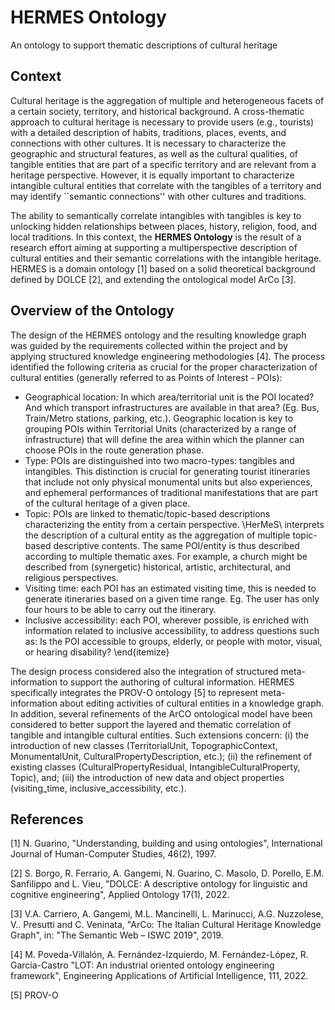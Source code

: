 # HERMES Ontology
An ontology to support thematic descriptions of cultural heritage

## Context

Cultural heritage is the aggregation of multiple and heterogeneous facets of a certain society, territory, and historical background. A cross-thematic approach to cultural heritage is necessary to provide users (e.g., tourists) with a detailed description of habits, traditions, places, events, and connections with other cultures. It is necessary to characterize the geographic and structural features, as well as the cultural qualities, of tangible entities that are part of a specific territory and are relevant from a heritage perspective. However, it is equally important to characterize intangible cultural entities that correlate with the tangibles of a territory and may identify ``semantic connections'' with other cultures and traditions.

The ability to semantically correlate intangibles with tangibles is key to unlocking hidden relationships between places, history, religion, food, and local traditions. In this context, the __HERMES Ontology__ is the result of a research effort aiming at supporting a multiperspective description of cultural entities and their semantic correlations with the intangible heritage. HERMES is a domain ontology \[1\] based on a solid theoretical background defined by DOLCE \[2\], and extending the ontological model ArCo \[3\].

## Overview of the Ontology

The design of the HERMES ontology and the resulting knowledge graph was guided by the requirements collected within the project and by applying structured knowledge engineering methodologies \[4\]. The process identified the following criteria as crucial for the proper characterization of cultural entities (generally referred to as Points of Interest - POIs):

- Geographical location: In which area/territorial unit is the POI located? And which transport infrastructures are available in that area? (Eg. Bus, Train/Metro stations, parking, etc.). Geographic location is key to grouping POIs within Territorial Units (characterized by a range of infrastructure) that will define the area within which the planner can choose POIs in the route generation phase.
- Type: POIs are distinguished into two macro-types: tangibles and intangibles. This distinction is crucial for generating tourist itineraries that include not only physical monumental units but also experiences, and ephemeral performances of traditional manifestations that are part of the cultural heritage of a given place.
- Topic: POIs are linked to thematic/topic-based descriptions characterizing the entity from a certain perspective. \HerMeS\ interprets the description of a cultural entity as the aggregation of multiple topic-based descriptive contents. The same POI/entity is thus described according to multiple thematic axes. For example, a church might be described from (synergetic) historical, artistic, architectural, and religious perspectives.
- Visiting time: each POI has an estimated visiting time, this is needed to generate itineraries based on a given time range. Eg. The user has only four hours to be able to carry out the itinerary.
- Inclusive accessibility: each POI, wherever possible, is enriched with information related to inclusive accessibility, to address questions such as: Is the POI accessible to groups, elderly, or people with motor, visual, or hearing disability?
\end{itemize}

The design process considered also the integration of structured meta-information to support the authoring of cultural information. HERMES specifically integrates the PROV-O ontology \[5\] to represent meta-information about editing activities of cultural entities in a knowledge graph. In addition, several refinements of the ArCO ontological model have been considered to better support the layered and thematic correlation of tangible and intangible cultural entities. Such extensions concern: (i) the introduction of new classes (TerritorialUnit, TopographicContext, MonumentalUnit, CulturalPropertyDescription, etc.); (ii) the refinement of existing classes (CulturalPropertyResidual, IntangibleCulturalProperty, Topic), and; (iii) the introduction of new data and object properties (visiting\_time, inclusive\_accessibility, etc.). 


## References

\[1\] N. Guarino, "Understanding, building and using ontologies", International Journal of Human-Computer Studies, 46(2), 1997.

\[2\] S. Borgo, R. Ferrario, A. Gangemi, N. Guarino, C. Masolo, D. Porello, E.M. Sanfilippo and L. Vieu, "DOLCE: A descriptive ontology for linguistic and cognitive engineering", Applied Ontology 17(1), 2022.

\[3\] V.A. Carriero, A. Gangemi, M.L. Mancinelli, L. Marinucci, A.G. Nuzzolese, V.. Presutti and C. Veninata, "ArCo: The Italian Cultural Heritage Knowledge Graph", in: "The Semantic Web – ISWC 2019", 2019.

\[4\] M. Poveda-Villalón, A. Fernández-Izquierdo, M. Fernández-López, R. García-Castro "LOT: An industrial oriented ontology engineering framework", Engineering Applications of Artificial Intelligence, 111, 2022.

\[5\] PROV-O
